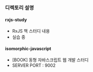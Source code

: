 ### 디렉토리 설명
#### rxjs-study 
- RxJS 책 스터디 내용
- 실습 중

#### isomorphic-javascript
- \[BOOK\] 동형 자바스크립트 웹 개발  스터디
- SERVER PORT : 9002